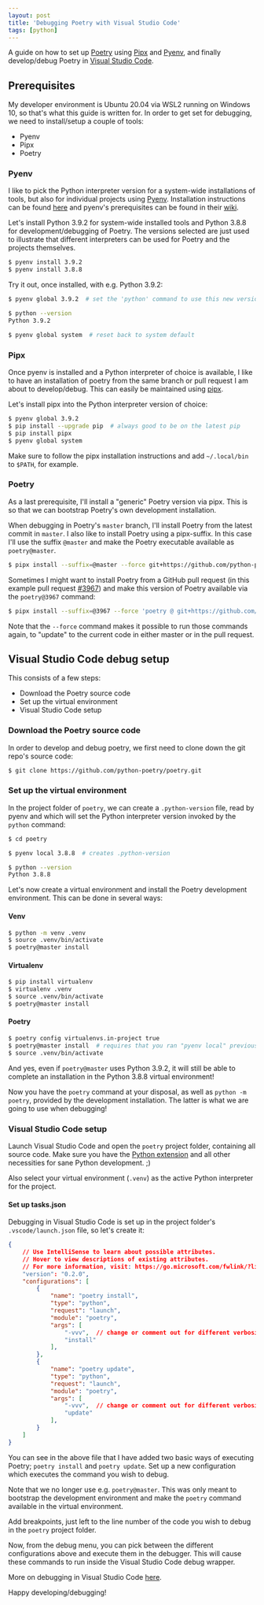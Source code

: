 ```yaml
---
layout: post
title: 'Debugging Poetry with Visual Studio Code'
tags: [python]
---
```


A guide on how to set up [Poetry](https://python-poetry.org/) using [Pipx](https://github.com/pipxproject/pipx) and [Pyenv](https://github.com/pyenv/pyenv), and finally develop/debug Poetry in [Visual Studio Code](https://code.visualstudio.com/).

<!--more-->

## Prerequisites

My developer environment is Ubuntu 20.04 via WSL2 running on Windows 10, so that's what this guide is written for. In order to get set for debugging, we need to install/setup a couple of tools:

* Pyenv
* Pipx
* Poetry

### Pyenv

I like to pick the Python interpreter version for a system-wide installations of tools, but also for individual projects using [Pyenv](https://github.com/pyenv/pyenv). Installation instructions can be found [here](https://github.com/pyenv/pyenv-installer) and pyenv's prerequisites can be found in their [wiki](https://github.com/pyenv/pyenv/wiki).

Let's install Python 3.9.2 for system-wide installed tools and Python 3.8.8 for development/debugging of Poetry. The versions selected are just used to illustrate that different interpreters can be used for Poetry and the projects themselves.

```bash
$ pyenv install 3.9.2
$ pyenv install 3.8.8
```

Try it out, once installed, with e.g. Python 3.9.2:

```bash
$ pyenv global 3.9.2  # set the 'python' command to use this new version

$ python --version
Python 3.9.2

$ pyenv global system  # reset back to system default
```

### Pipx

Once pyenv is installed and a Python interpreter of choice is available, I like to have an installation of poetry from the same branch or pull request I am about to develop/debug. This can easily be maintained using [pipx](https://github.com/pipxproject/pipx).

Let's install pipx into the Python interpreter version of choice:

```bash
$ pyenv global 3.9.2
$ pip install --upgrade pip  # always good to be on the latest pip
$ pip install pipx
$ pyenv global system
```

Make sure to follow the pipx installation instructions and add `~/.local/bin` to `$PATH`, for example.

### Poetry

As a last prerequisite, I'll install a "generic" Poetry version via pipx. This is so that we can bootstrap Poetry's own development installation.

When debugging in Poetry's `master` branch, I'll install Poetry from the latest commit in `master`. I also like to install Poetry using a pipx-suffix. In this case I'll use the suffix `@master` and make the Poetry executable available as `poetry@master`.

```bash
$ pipx install --suffix=@master --force git+https://github.com/python-poetry/poetry.git'
```

Sometimes I might want to install Poetry from a GitHub pull request (in this example pull request [#3967](https://github.com/python-poetry/poetry/pull/3967)) and make this version of Poetry available via the `poetry@3967` command:

```bash
$ pipx install --suffix=@3967 --force 'poetry @ git+https://github.com/python-poetry/poetry.git@refs/pull/3967/head'
```

Note that the `--force` command makes it possible to run those commands again, to "update" to the current code in either master or in the pull request.

## Visual Studio Code debug setup

This consists of a few steps:

* Download the Poetry source code
* Set up the virtual environment
* Visual Studio Code setup

### Download the Poetry source code

In order to develop and debug poetry, we first need to clone down the git repo's source code:

```bash
$ git clone https://github.com/python-poetry/poetry.git
```

### Set up the virtual environment

In the project folder of `poetry`, we can create a `.python-version` file, read by pyenv and which will set the Python interpreter version invoked by the `python` command: 

```bash
$ cd poetry

$ pyenv local 3.8.8  # creates .python-version

$ python --version
Python 3.8.8
```

Let's now create a virtual environment and install the Poetry development environment. This can be done in several ways:

#### Venv

```bash
$ python -m venv .venv
$ source .venv/bin/activate
$ poetry@master install
```

#### Virtualenv

```bash
$ pip install virtualenv
$ virtualenv .venv
$ source .venv/bin/activate
$ poetry@master install
```

#### Poetry

```bash
$ poetry config virtualenvs.in-project true
$ poetry@master install  # requires that you ran "pyenv local" previously
$ source .venv/bin/activate
```

And yes, even if `poetry@master` uses Python 3.9.2, it will still be able to complete an installation in the Python 3.8.8 virtual environment!

Now you have the `poetry` command at your disposal, as well as `python -m poetry`, provided by the development installation. The latter is what we are going to use when debugging!

### Visual Studio Code setup

Launch Visual Studio Code and open the `poetry` project folder, containing all source code. Make sure you have the [Python extension](https://marketplace.visualstudio.com/items?itemName=ms-python.python) and all other necessities for sane Python development. ;)

Also select your virtual environment (`.venv`) as the active Python interpreter for the project.

#### Set up tasks.json

Debugging in Visual Studio Code is set up in the project folder's `.vscode/launch.json` file, so let's create it:

```json
{
    // Use IntelliSense to learn about possible attributes.
    // Hover to view descriptions of existing attributes.
    // For more information, visit: https://go.microsoft.com/fwlink/?linkid=830387
    "version": "0.2.0",
    "configurations": [
        {
            "name": "poetry install",
            "type": "python",
            "request": "launch",
            "module": "poetry",
            "args": [
                "-vvv",  // change or comment out for different verbosity level
                "install"
            ],
        },
        {
            "name": "poetry update",
            "type": "python",
            "request": "launch",
            "module": "poetry",
            "args": [
                "-vvv",  // change or comment out for different verbosity level
                "update"
            ],
        }
    ]
}
```

You can see in the above file that I have added two basic ways of executing Poetry; `poetry install` and `poetry update`. Set up a new configuration which executes the command you wish to debug.

Note that we no longer use e.g. `poetry@master`. This was only meant to bootstrap the development environment and make the `poetry` command available in the virtual environment.

Add breakpoints, just left to the line number of the code you wish to debug in the `poetry` project folder.

Now, from the debug menu, you can pick between the different configurations above and execute them in the debugger. This will cause these commands to run inside the Visual Studio Code debug wrapper.

More on debugging in Visual Studio Code [here](https://code.visualstudio.com/docs/editor/debugging).

Happy developing/debugging!

